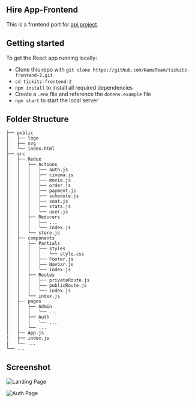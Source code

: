 ## Hire App-Frontend

This is a frontend part for [api project](https://github.com/ARRAY-4/backend).

## Getting started

To get the React app running locally:

* Clone this repo with `git clone https://github.com/NamaTeam/tickitz-frontend-2.git`
* `cd tickitz-frontend-2`
* `npm install` to install all required dependencies
* Create a `.env` file and reference the `dotenv.example` file
* `npm start` to start the local server

## Folder Structure

    ├── public                    
    │   ├── logo              
    │   ├── svg              
    │   └── index.html            
    ├── src
    │   ├── Redux
    │   │   ├── Actions 
    │   │   │   ├── auth.js  
    │   │   │   ├── cinema.js 
    │   │   │   ├── movie.js 
    │   │   │   ├── order.js    
    │   │   │   ├── payment.js 
    │   │   │   ├── schedule.js    
    │   │   │   ├── seat.js
    │   │   │   ├── stats.js   
    │   │   │   └── user.js    
    │   │   ├── Reducers   
    │   │   │   ├── ...      
    │   │   │   └── index.js    
    │   |   └── store.js
    │   ├── components 
    │   │   ├── Partials
    │   │   │   ├── styles 
    │   │   │   │   └── style.css    
    │   │   │   ├── Footer.js  
    │   │   │   ├── Navbar.js     
    │   │   │   └── index.js      
    │   │   ├── Routes 
    │   │   │   ├── privateRoute.js  
    │   │   │   ├── publicRoute.js     
    │   │   │   └── index.js     
    │   |   └── index.js    
    │   ├── pages 
    │   │   ├── Admin     
    │   │   │   └── ...    
    │   │   ├── Auth 
    │   │   │   └── ... 
    │   │   └── ...     
    │   ├── App.js
    |   ├── index.js
    |   └── ...   
    └── ...
    
## Screenshot

![Landing Page](https://i.ibb.co/RQRw1SD/Screenshot-from-2023-02-06-06-15-54.png) 

![Auth Page](https://i.ibb.co/yhHG5ny/Screenshot-from-2023-02-06-06-16-23.png) 

